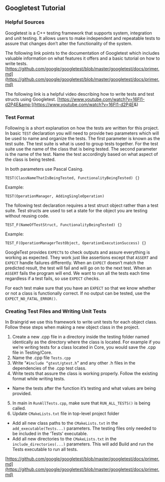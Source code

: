 ## Googletest Tutorial

### Helpful Sources

Googletest is a C++ testing framework that supports system, integration and unit testing. It allows users to make independent and repeatable tests to assure that changes don’t alter the functionality of the system. 
	
The following link points to the documentation of Googletest which includes valuable information on what features it offers and a basic tutorial on how to write tests.
[https://github.com/google/googletest/blob/master/googletest/docs/primer.md](https://github.com/google/googletest/blob/master/googletest/docs/primer.md)

The following link is a helpful video describing how to write tests and test structs using Googletest.
[https://www.youtube.com/watch?v=16FI1-d2P4E&amp;](https://www.youtube.com/watch?v=16FI1-d2P4E&amp;)

### Test Format

Following is a short explanation on how the tests are written for this project. In basic `TEST` declaration you will need to provide two parameters which will be used to name and organize the tests. The first parameter is known as the test suite. The test suite is what is used to group tests together. For the test suite use the name of the class that is being tested. The second parameter is the name of the test. Name the test accordingly based on what aspect of the class is being tested. 

In both parameters use Pascal Casing.

    TEST(ClassNameThatIsBeingTested, FunctionalityBeingTested) {}

Example: 

    TEST(OperationManager, AddingSingleOperation) 

The following test declaration requires a test struct object rather than a test suite. Test structs are used to set a state for the object you are testing without reusing code. 

    TEST_F(NameOfTestStruct, FunctionalityBeingTested) {}

Example: 

    TEST_F(OperationManagerTestObject, OperationExecutionSuccess) {}

GoogleTest provides ```EXPECT```s to check outputs and assure everything is working as expected. They work just like assertions except that ```ASSERT``` and ```EXPECT``` handle failures differently. When an ```EXPECT``` doesn’t match the predicted result, the test will fail and will go on to the next test. When an ```ASSERT``` fails the program will end. We want to run all the tests each time regardless if a test fails, so use ```EXPECT``` checks.

For each test make sure that you have an ```EXPECT``` so that we know whether or not a class is functionally correct.  If no output can be tested, use the ```EXPECT_NO_FATAL_ERROR()```.

### Creating Test Files and Writing Unit Tests

In Braingrid we use this framework to write unit tests for each object class. Follow these steps when making a new object class in the project.

 1. Create a new .cpp file in a directory inside the testing folder named identically as the directory where the class is located. For example if you we’re writing tests for a class  located in Core, you would save the .cpp file in Testing/Core. 
 2. Name the .cpp file ```Tests.cpp``` 
 3. Write “`#include “gtest/gtest.h`” and any other .h files in the dependencies of the .cpp test class. 
 4. Write tests that assure the class is working properly. Follow the existing format while writing tests.
 * Name the tests after the function it’s testing and what values are being provided. 
 5. In main in `RunAllTests.cpp`, make sure that `RUN_ALL_TESTS()` is being called.
 6. Update `CMakeLists.txt` file in top-level project folder
* Add all new class paths to the `CMakeLists.txt` in the `add_executable(Tests...)` parameters. The testing files only needed to be included in the ‘Tests’ executable. 
* Add all new directories to the `CMakeLists.txt` in the `include_directories(...)` parameters. This will add  Build and run the Tests executable to run all tests.

[https://github.com/google/googletest/blob/master/googletest/docs/primer.md](https://github.com/google/googletest/blob/master/googletest/docs/primer.md)